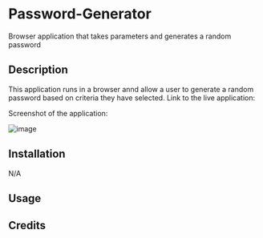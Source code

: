 # Password-Generator
Browser application that takes parameters and generates a random password

## Description

This application runs in a browser annd allow a user to generate a random password based on criteria they have selected.
Link to the live application:

Screenshot of the application:

![image](https://user-images.githubusercontent.com/116285509/211157992-004af868-c409-405d-b85e-24f488ea31fc.PNG)

## Installation
N/A

## Usage

## Credits
